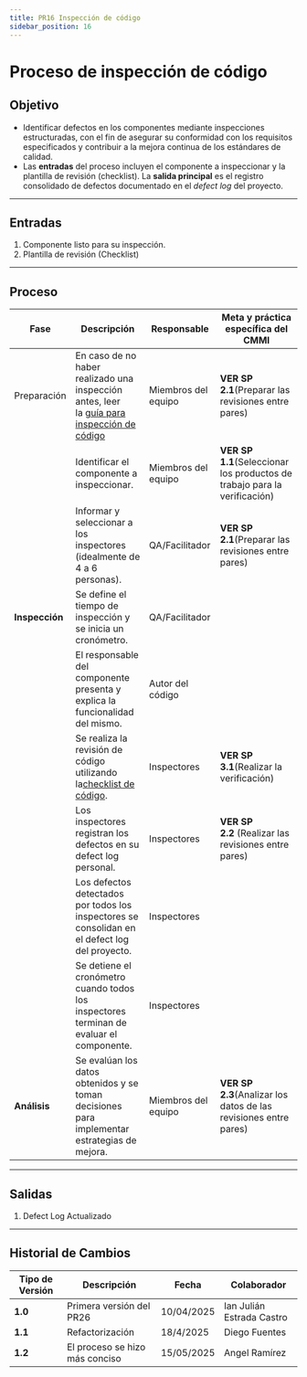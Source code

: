 ```yaml
---
title: PR16 Inspección de código
sidebar_position: 16
---
```


# Proceso de inspección de código

## Objetivo

- Identificar defectos en los componentes mediante inspecciones estructuradas, con el fin de asegurar su conformidad con los requisitos especificados y contribuir a la mejora continua de los estándares de calidad.
- Las **entradas** del proceso incluyen el componente a inspeccionar y la plantilla de revisión (checklist). La **salida principal** es el registro consolidado de defectos documentado en el _defect log_ del proyecto.

---

## Entradas

1. Componente listo para su inspección.
2. Plantilla de revisión (Checklist)

---

## Proceso

| **Fase**       | **Descripción**                                                                                                             | **Responsable**     | **Meta y práctica específica del CMMI**                                   |
| -------------- | --------------------------------------------------------------------------------------------------------------------------- | ------------------- | ------------------------------------------------------------------------- |
| Preparación    | En caso de no haber realizado una inspección antes, leer la [guía para inspección de código](/docs/guias/inspeccion-codigo) | Miembros del equipo | **VER SP 2.1**(Preparar las revisiones entre pares)                       |
|                | Identificar el componente a inspeccionar.                                                                                   | Miembros del equipo | **VER SP 1.1**(Seleccionar los productos de trabajo para la verificación) |
|                | Informar y seleccionar a los inspectores (idealmente de 4 a 6 personas).                                                    | QA/Facilitador      | **VER SP 2.1**(Preparar las revisiones entre pares)                       |
| **Inspección** | Se define el tiempo de inspección y se inicia un cronómetro.                                                                | QA/Facilitador      |                                                                           |
|                | El responsable del componente presenta y explica la funcionalidad del mismo.                                                | Autor del código    |                                                                           |
|                | Se realiza la revisión de código utilizando la[checklist de código](../recursos/checklists.md).                             | Inspectores         | **VER SP 3.1**(Realizar la verificación)                                  |
|                | Los inspectores registran los defectos en su defect log personal.                                                           | Inspectores         | **VER SP 2.2** (Realizar las revisiones entre pares)                      |
|                | Los defectos detectados por todos los inspectores se consolidan en el defect log del proyecto.                              | Inspectores         |                                                                           |
|                | Se detiene el cronómetro cuando todos los inspectores terminan de evaluar el componente.                                    | Inspectores         |                                                                           |
| **Análisis**   | Se evalúan los datos obtenidos y se toman decisiones para implementar estrategias de mejora.                                | Miembros del equipo | **VER SP 2.3**(Analizar los datos de las revisiones entre pares)          |

---

## Salidas

1. Defect Log Actualizado

---

## Historial de Cambios

| **Tipo de Versión** | **Descripción**                | **Fecha**  | **Colaborador**           |
| ------------------- | ------------------------------ | ---------- | ------------------------- |
| **1.0**             | Primera versión del PR26       | 10/04/2025 | Ian Julián Estrada Castro |
| **1.1**             | Refactorización                | 18/4/2025  | Diego Fuentes             |
| **1.2**             | El proceso se hizo más conciso | 15/05/2025 | Angel Ramírez             |
